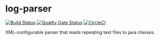 # log-parser

[![Build Status](https://dev.azure.com/markoniemi0275/markoniemi/_apis/build/status/markoniemi.log-parser?branchName=master)](https://dev.azure.com/markoniemi0275/markoniemi/_build/latest?definitionId=9&branchName=master)
[![Quality Gate Status](https://sonarcloud.io/api/project_badges/measure?project=com.tieto.log-parser%3Alog-parser&metric=alert_status)](https://sonarcloud.io/dashboard?id=com.tieto.log-parser%3Alog-parser)
[![CircleCI](https://circleci.com/gh/markoniemi/log-parser.svg?style=svg)](https://circleci.com/gh/markoniemi/log-parser)

XML-configurable parser that reads repeating text files to java classes.